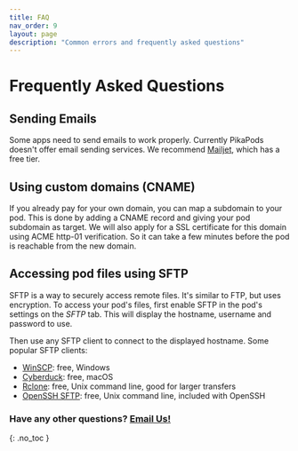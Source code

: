 ```yaml
---
title: FAQ
nav_order: 9
layout: page
description: "Common errors and frequently asked questions"
---
```

# Frequently Asked Questions

## Sending Emails
Some apps need to send emails to work properly. Currently PikaPods doesn't offer email sending services. We recommend [Mailjet](https://www.mailjet.com/), which has a free tier.

## Using custom domains (CNAME)
If you already pay for your own domain, you can map a subdomain to your pod. This is done by adding a CNAME record and giving your pod subdomain as target. We will also apply for a SSL certificate for this domain using ACME http-01 verification. So it can take a few minutes before the pod is reachable from the new domain.

## Accessing pod files using SFTP
SFTP is a way to securely access remote files. It's similar to FTP, but uses encryption. To access your pod's files, first enable SFTP in the pod's settings on the *SFTP* tab. This will display the hostname, username and password to use.

Then use any SFTP client to connect to the displayed hostname. Some popular SFTP clients:

- [WinSCP](https://winscp.net/eng/index.php): free, Windows
- [Cyberduck](https://cyberduck.io/): free, macOS
- [Rclone](https://rclone.org/sftp/): free, Unix command line, good for larger transfers
- [OpenSSH SFTP](https://man.openbsd.org/sftp): free, Unix command line, included with OpenSSH

### Have any other questions? [Email Us!](mailto:hello@pikapods.com)
{: .no_toc }